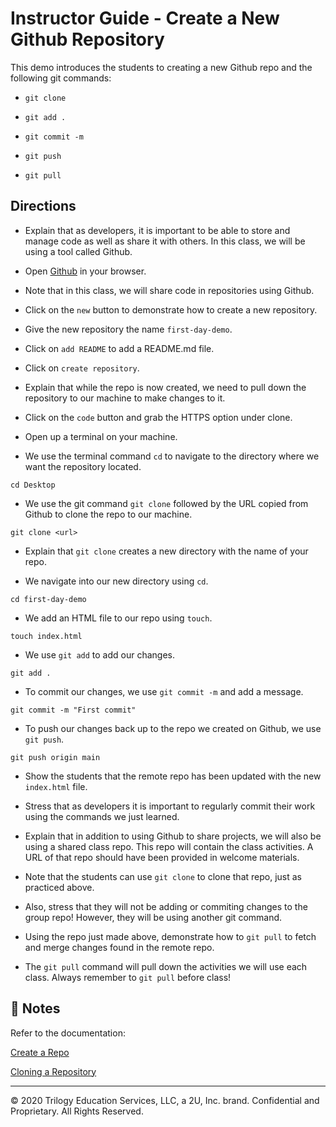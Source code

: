 # Instructor Guide - Create a New Github Repository

This demo introduces the students to creating a new Github repo and the following git commands:

* `git clone` 

* `git add .`

* `git commit -m` 

* `git push`

* `git pull`

## Directions

* Explain that as developers, it is important to be able to store and manage code as well as share it with others. In this class, we will be using a tool called Github. 

* Open [Github](https://github.com/) in your browser. 

* Note that in this class, we will share code in repositories using Github.

* Click on the `new` button to demonstrate how to create a new repository.

* Give the new repository the name `first-day-demo`.

* Click on `add README` to add a README.md file. 

* Click on `create repository`.

* Explain that while the repo is now created, we need to pull down the repository to our machine to make changes to it. 

* Click on the `code` button and grab the HTTPS option under clone. 

* Open up a terminal on your machine. 

* We use the terminal command `cd` to navigate to the directory where we want the repository located. 

```
cd Desktop
```

* We use the git command `git clone` followed by the URL copied from Github to clone the repo to our machine. 

```
git clone <url>
```

* Explain that `git clone` creates a new directory with the name of your repo.  

* We navigate into our new directory using `cd`.

```
cd first-day-demo
```

* We add an HTML file to our repo using `touch`.

```
touch index.html
```

* We use `git add` to add our changes.

```
git add .
```

* To commit our changes, we use `git commit -m` and add a message. 

```
git commit -m "First commit"
```

* To push our changes back up to the repo we created on Github, we use `git push`.

```
git push origin main
```

* Show the students that the remote repo has been updated with the new `index.html` file.

* Stress that as developers it is important to regularly commit their work using the commands we just learned.

* Explain that in addition to using Github to share projects, we will also be using a shared class repo. This repo will contain the class activities. A URL of that repo should have been provided in welcome materials.

* Note that the students can use `git clone` to clone that repo, just as practiced above.

* Also, stress that they will not be adding or commiting changes to the group repo! However, they will be using another git command.

* Using the repo just made above, demonstrate how to `git pull` to fetch and merge changes found in the remote repo.

* The `git pull` command will pull down the activities we will use each class. Always remember to `git pull` before class! 

## 📝 Notes

Refer to the documentation: 

[Create a Repo](https://docs.github.com/en/free-pro-team@latest/github/getting-started-with-github/create-a-repo)

[Cloning a Repository](https://docs.github.com/en/free-pro-team@latest/github/creating-cloning-and-archiving-repositories/cloning-a-repository)

---
 © 2020 Trilogy Education Services, LLC, a 2U, Inc. brand. Confidential and Proprietary. All Rights Reserved.
